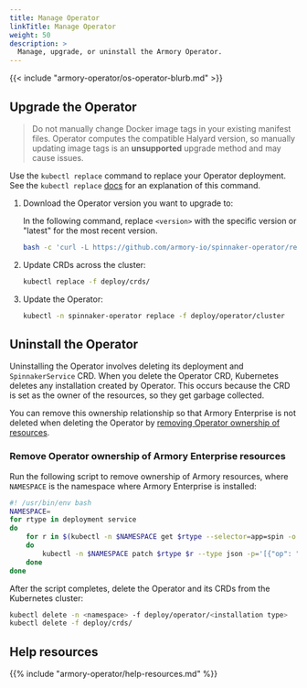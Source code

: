 ```yaml
---
title: Manage Operator
linkTitle: Manage Operator
weight: 50
description: >
  Manage, upgrade, or uninstall the Armory Operator.
---
```


{{< include "armory-operator/os-operator-blurb.md" >}}
## Upgrade the Operator

>Do not manually change Docker image tags in your existing manifest files. Operator computes the compatible Halyard version, so manually updating image tags is an **unsupported** upgrade method and may cause issues.

Use the `kubectl replace` command to replace your Operator deployment. See the `kubectl replace` [docs](https://kubernetes.io/docs/reference/generated/kubectl/kubectl-commands#replace) for an explanation of this command.

1. Download the Operator version you want to upgrade to:

   In the following command, replace `<version>` with the specific version or "latest" for the most recent version.

   ```bash
   bash -c 'curl -L https://github.com/armory-io/spinnaker-operator/releases/download/<version>/manifests.tgz | tar -xz'
   ```

1. Update CRDs across the cluster:

   ```bash
   kubectl replace -f deploy/crds/
   ```

1. Update the Operator:

   ```bash
   kubectl -n spinnaker-operator replace -f deploy/operator/cluster
   ```

## Uninstall the Operator

Uninstalling the Operator involves deleting its deployment and `SpinnakerService` CRD. When you delete the Operator CRD, Kubernetes deletes any installation created by Operator. This occurs because the CRD is set as the owner of the resources, so they get garbage collected.

You can remove this ownership relationship so that Armory Enterprise is not
deleted when deleting the Operator by [removing Operator ownership of
resources](#remove-operator-ownership-of-spinnaker-resources).

### Remove Operator ownership of Armory Enterprise resources

Run the following script to remove ownership of Armory resources, where `NAMESPACE` is the namespace where Armory Enterprise is installed:

```bash
#! /usr/bin/env bash
NAMESPACE=
for rtype in deployment service
do
    for r in $(kubectl -n $NAMESPACE get $rtype --selector=app=spin -o jsonpath='{.items[*].metadata.name}')
    do
        kubectl -n $NAMESPACE patch $rtype $r --type json -p='[{"op": "remove", "path": "/metadata/ownerReferences"}]'
    done
done
```

After the script completes, delete the Operator and its CRDs from the Kubernetes cluster:

```bash
kubectl delete -n <namespace> -f deploy/operator/<installation type>
kubectl delete -f deploy/crds/
```

## Help resources

{{% include "armory-operator/help-resources.md" %}}
